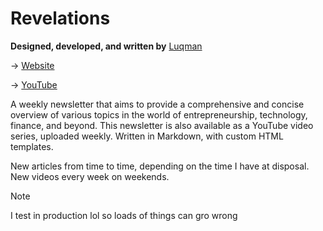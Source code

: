 # Revelations

**Designed, developed, and written by** [Luqman](https://theluqmn.github.io/)

→ [Website](https://theluqmn.github.io/revelations/)

→ [YouTube](https://www.youtube.com/@theluqmn)

A weekly newsletter that aims to provide a comprehensive and concise overview of various topics in the world of entrepreneurship, technology, finance, and beyond. This newsletter is also available as a YouTube video series, uploaded weekly. Written in Markdown, with custom HTML templates.

New articles from time to time, depending on the time I have at disposal. New videos every week on weekends.

>[!NOTE]
> I test in production lol so loads of things can gro wrong
